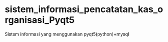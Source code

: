 # sistem_informasi_pencatatan_kas_organisasi_Pyqt5
Sistem informasi yang menggunakan pyqt5(python)+mysql
